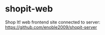 # shopit-web
Shop It! web frontend site connected to server: https://github.com/enoble2009/shopit-server
